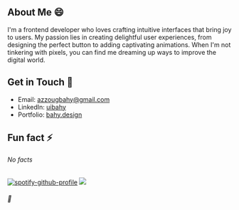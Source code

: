 <!-- ### Hello there 👋

[![spotify-github-profile](https://spotify-github-profile.vercel.app/api/view?uid=t6uu2woadoyj39b031ypv4l6a&cover_image=true&theme=default&bar_color=53b14f&bar_color_cover=false)](https://github.com/kittinan/spotify-github-profile) -->

## About Me 😄

I'm a frontend developer who loves crafting intuitive interfaces that bring joy to users. My passion lies in creating delightful user experiences, from designing the perfect button to adding captivating animations. When I'm not tinkering with pixels, you can find me dreaming up ways to improve the digital world.

## Get in Touch 🔭

- Email: [azzougbahy@gmail.com](mailto:azzougbahy@gmail.com)
- LinkedIn: [uibahy](https://www.linkedin.com/in/uibahy/)
- Portfolio: [bahy.design](https://www.bahy.design)

## Fun fact ⚡

###### No facts

[![spotify-github-profile](https://spotify-github-profile.vercel.app/api/view?uid=t6uu2woadoyj39b031ypv4l6a&cover_image=true&theme=natemoo-re&show_offline=false&background_color=121212&interchange=false&bar_color=53b14f&bar_color_cover=false)](https://github.com/kittinan/spotify-github-profile)
![](https://tenor.com/view/kyle-kyle-rittenhouse-rittenhouse-kyle-chad-tie-straighten-gif-23766072.gif)


###### :cowboy_hat_face:
